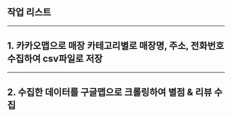 ## 작업 리스트
---

## 1. 카카오맵으로 매장 카테고리별로 매장명, 주소, 전화번호 수집하여 csv파일로 저장
---
## 2. 수집한 데이터를 구글맵으로 크롤링하여 별점 & 리뷰 수집
